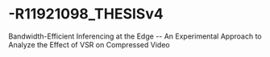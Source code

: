 # -R11921098_THESISv4
Bandwidth-Efficient Inferencing at the Edge -- An Experimental Approach to Analyze the Effect of VSR on Compressed Video
